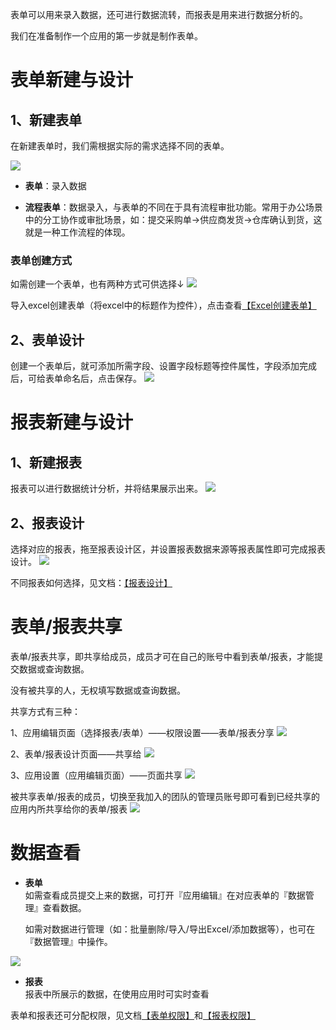表单可以用来录入数据，还可进行数据流转，而报表是用来进行数据分析的。

我们在准备制作一个应用的第一步就是制作表单。
# 表单新建与设计
## 1、新建表单
在新建表单时，我们需根据实际的需求选择不同的表单。

![](../img/3-2i1.png)

* **表单**：录入数据

* **流程表单**：数据录入，与表单的不同在于具有流程审批功能。常用于办公场景中的分工协作或审批场景，如：提交采购单→供应商发货→仓库确认到货，这就是一种工作流程的体现。

### 表单创建方式
如需创建一个表单，也有两种方式可供选择↓
![](http://docfiles.baibaoyun.com/Flf571YOjJpzL27czPB0RSuyvsoR)

导入excel创建表单（将excel中的标题作为控件），点击查看[【Excel创建表单】](https://doc.baibaoyun.com/doc/105)

## 2、表单设计
创建一个表单后，就可添加所需字段、设置字段标题等控件属性，字段添加完成后，可给表单命名后，点击保存。
![](http://docfiles.baibaoyun.com/FjThPq4D37CILdxsmpqIcnsfUZLT)

# 报表新建与设计
## 1、新建报表
报表可以进行数据统计分析，并将结果展示出来。
![](http://docfiles.baibaoyun.com/FimRpC_b61TLYoLCAnOfGZfvZfII)


## 2、报表设计
选择对应的报表，拖至报表设计区，并设置报表数据来源等报表属性即可完成报表设计。
![](http://docfiles.baibaoyun.com/FujaMDL_i23jlhbysTjeEqI7PGsW)


不同报表如何选择，见文档：[【报表设计】](https://doc.baibaoyun.com/doc/10149)


# 表单/报表共享

表单/报表共享，即共享给成员，成员才可在自己的账号中看到表单/报表，才能提交数据或查询数据。

没有被共享的人，无权填写数据或查询数据。

共享方式有三种：

1、应用编辑页面（选择报表/表单）——权限设置——表单/报表分享
![](http://docfiles.baibaoyun.com/FvLFHfaf7PvluRVEs2j41zJs2Zt5)



2、表单/报表设计页面——共享给
![](http://docfiles.baibaoyun.com/ljstBP0UTsXB2KSfaL3O2trVAlfm)


3、应用设置（应用编辑页面）——页面共享
![](http://docfiles.baibaoyun.com/FjQSy_sFUTDxT7aV05aJyOw1LIN-)

被共享表单/报表的成员，切换至我加入的团队的管理员账号即可看到已经共享的应用内所共享给你的表单/报表
![](http://docfiles.baibaoyun.com/FueZkkY_x50xBbidn9X2u4jVUI8O)
# 数据查看
* **表单**<br>
如需查看成员提交上来的数据，可打开『应用编辑』在对应表单的『数据管理』查看数据。

  如需对数据进行管理（如：批量删除/导入/导出Excel/添加数据等），也可在『数据管理』中操作。

![](http://docfiles.baibaoyun.com/FsZWoUyQIngrGdVyqyWv-BIHvsPP)

* **报表**<br>
报表中所展示的数据，在使用应用时可实时查看

表单和报表还可分配权限，见文档[【表单权限】](https://doc.baibaoyun.com/doc/10420)和[【报表权限】](https://doc.baibaoyun.com/doc/10421)


